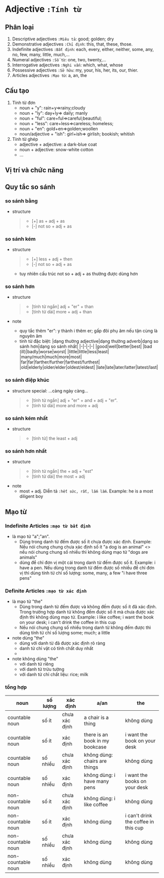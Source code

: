 # Adjective `:Tính từ`
## Phân loại
1. Descriptive adjectives `:Miêu tả`: good; golden; dry
2. Demonstrative adjectives `:Chỉ định`: this, that, these, those.
3. Indefinite adjectives `:Bất định`: each, every, either, neither, some, any, no, few, many, little, much,...
4. Numeral adjectives `:Số từ`: one, two, twenty,...
5. Interrogative adjectives `:Nghi vấn`: which, what, whose
6. Possessive adjectives `:Sở hữu`: my, your, his, her, its, our, thier.
7. Articles adjectives `:Mạo từ`: a, an, the

## Cấu tạo
1. Tính từ đơn
    - noun + "y": rain+y=>rainy;cloudy
    - noun + "ly": day+ly=> daily; manly
    - noun + "ful": care+ful=>careful;beautiful;
    - noun + "less": care+less=>careless; homeless;
    - noun + "en": gold+en=>golden;woollen
    - noun/adjective + "ish": girl+ish=> girlish; bookish; whitish
2. Tính từ ghép
    - adjective + adjective: a dark-blue coat
    - noun + adjective: snow-white cotton
    - ...
## Vị trí và chức năng
## Quy tắc so sánh
### so sánh bằng
- structure
    > - [+] as + adj + as
    > - [-] not so + adj + as
### so sánh kém
- structure
    > - [+] less + adj + then
    > - [-] not so + adj + as
    - tuy nhiên cấu trúc not so + adj + as thường được dùng hơn
### so sánh hơn
- structure
    > - [tính từ ngắn] adj + "er" + than
    > - [tính từ dài] more + adj + than

- note
    - quy tắc thêm "er": y thành i thêm er; gấp đôi phụ âm nếu tận cùng là nguyên âm
    - tính từ đặc biệt:
        |dạng thường adjective|dạng thường adverb|dạng so sánh hơn|dạng so sánh nhất|
        |-|-|-|-|
        |good|well|better|best|
        |bad (ill)|badly|worse|worst|
        |little|little|less|least|
        |many/much|much|more|most|
        |far|far|farther/further|farthest/furthest|
        |old|elderly|older/elder|oldest/eldest|
        |late|late|later/latter|latest/last|

### so sánh điệp khúc
- structure special: ...càng ngày càng...
    > - [tính từ ngắn] adj + "er" + and + adj + "er". 
    > - [tính từ dài] more and more + adj 

### so sánh kém nhất
- structure
    > - [tính từ] the least + adj
### so sánh hơn nhất
- structure
    > - [tính từ ngắn] the + adj + "est"
    > - [tính từ dài] the most + adj
- note
    - most + adj. Diễn tả `:hết sức, rất, lắm lắm`. Example: he is a most diligent boy

## Mạo từ
### Indefinite Articles `:mạo từ bất định`
- là mạo từ "a";"an". 
    - Dùng trong danh từ đếm được số ít chưa được xác định. Example: Nếu nói chung chung chưa xác định số ít "a dog is an animal" <> nếu nói chung chung số nhiều thì không dùng mạo từ "dogs are animals"
    - dùng để chỉ đơn vị một cái trong danh từ đếm được số ít. Example: i have a pen. Nếu dùng trong danh từ đếm được số nhiều để chỉ đơn vị thì dùng tính từ chỉ số lượng: some, many, a few "i have three pens"
### Definite Articles `:mạo từ xác định`
- là mạo từ "the"
    - Dùng trong danh từ đếm được và không đếm được số ít đã xác định. Trong trường hợp danh từ không đếm được số ít mà chưa được xác định thì không dùng mạo từ. Example: i like coffee; i want the book on your desk; i can't drink the coffee in this cup
    - Nếu nói chung chung số nhiều trong danh từ không đếm được thì dùng tính từ chỉ số lượng some; much; a little
- note dùng "the"
    - dùng với danh từ đã được xác định rõ ràng
    - danh từ chỉ vật có tính chất duy nhất
    - 
- note không dùng "the"
    - với danh từ riêng
    - với danh từ trừu tường
    - với danh từ chỉ chất liệu: rice; milk
### tổng hợp
|noun|số lượng|xác định|a/an|the|
|-|-|-|-|-|
|countable noun|số ít|chưa xác định|a chair is a thing|không dùng|
|countable noun|số ít|xác định|there is an book in my bookcase|i want the book on your desk|
|countable noun|số nhiều|chưa xác định|không dùng: chairs are things|không dùng|
|countable noun|số nhiều|xác định|không dùng: i have many pens|i want the books on your desk|
|non-countable noun|số ít|chưa xác định|không dùng: i like coffee|không dùng|
|non-countable noun|số ít|xác định|không dùng|i can't drink the coffee in this cup|
|non-countable noun|số nhiều|chưa xác định|không dùng|không dùng|
|non-countable noun|số nhiều|xác định|không dùng|không dùng|